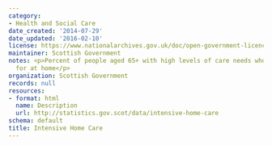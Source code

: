 ```yaml
---
category:
- Health and Social Care
date_created: '2014-07-29'
date_updated: '2016-02-10'
license: https://www.nationalarchives.gov.uk/doc/open-government-licence/version/3/
maintainer: Scottish Government
notes: <p>Percent of people aged 65+ with high levels of care needs who are cared
  for at home</p>
organization: Scottish Government
records: null
resources:
- format: html
  name: Description
  url: http://statistics.gov.scot/data/intensive-home-care
schema: default
title: Intensive Home Care
---
```

